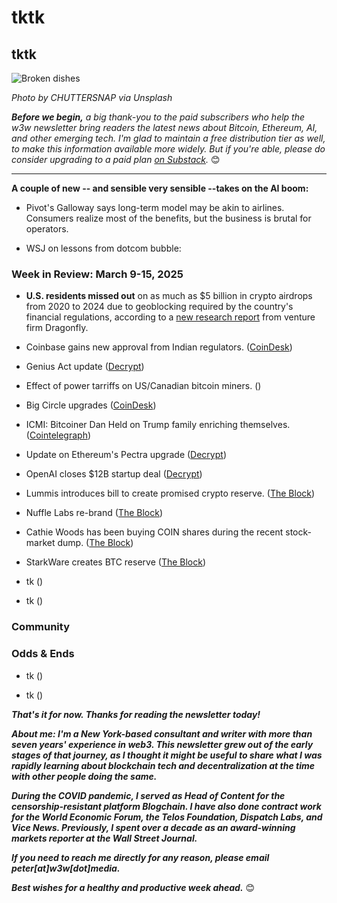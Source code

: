 # tktk
## tktk

![Broken dishes](https://w3w.news/img/chuttersnap-5000.jpg)

*Photo by CHUTTERSNAP via Unsplash*

*<strong>Before we begin,</strong> a big thank-you to the paid subscribers who help the w3w newsletter bring readers the latest news about Bitcoin, Ethereum, AI, and other emerging tech. I'm glad to maintain a free distribution tier as well, to make this information available more widely. But if you're able, please do consider upgrading to a paid plan [on Substack](https://w3wnews.substack.com/subscribe).* 😊

<hr>

**A couple of new -- and sensible very sensible --takes on the AI boom:**  

- Pivot's Galloway says long-term model may be akin to airlines. Consumers realize most of the benefits, but the business is brutal for operators. <!-- Link tk -->

- WSJ on lessons from dotcom bubble: <!-- Link TK -->

<!-- 150-word lead item. Some possibilities...

- AISENSE: Highlight a couple of seAI is like airlines, says Galloway. Riff on the Pivot podcast.

- UNCOOL: Riff on Winkie's in Slate rant about the "uncoolness" of Trump II. This could also be a social post.

- CARR: Riff on AoM intvu with author Nicholas Carr re: some of the downsides of digital communication. This could also fit in the news roundup, perhaps in odds & ends: https://www.artofmanliness.com/people/relationships/podcast-1054-familiarity-breeds-contempt-and-other-underappreciated-consequences-of-digital-communication/

- BOYCOTTS: Why withholding money from a publicly traded company works. You only need to deny marginal metrics, not move them to zero in absolute terms.

-->

### Week in Review: March 9-15, 2025

- **U.S. residents missed out** on as much as $5 billion in crypto airdrops from 2020 to 2024 due to geoblocking required by the country's financial regulations, according to a [new research report](https://airdropreport2025.dragonfly.xyz/Dragonfly-s-State-of-Airdrops-Report-2025-1b1af13b644180c8aff9c2bd0d222e14) from venture firm Dragonfly.

- Coinbase gains new approval from Indian regulators. ([CoinDesk](https://www.coindesk.com/business/2025/03/11/coinbase-plans-india-comeback-after-securing-regulatory-registration-with-fiu)) 

- Genius Act update  ([Decrypt](https://decrypt.co/309492/senate-banking-committee-to-vote-on-bipartisan-genius-stablecoin-bill-this-week)) <!-- Need an updated week Friday -->

- Effect of power tarriffs on US/Canadian bitcoin miners. <!-- Bitfarms CEO discussed on Bloomberg Crypto Tuesday. Link to that clip, or find coverage elsewhere. --> ([]())

- Big Circle upgrades ([CoinDesk](https://www.coindesk.com/tech/2025/03/10/circle-upgrades-cross-chain-transfer-protocol-promising-faster-usdc-settlements)) 

- ICMI: Bitcoiner Dan Held on Trump family enriching themselves. ([Cointelegraph](https://www.youtube.com/watch?v=6UnogdVQWrE&ab_channel=Cointelegraph))
  
- Update on Ethereum's Pectra upgrade ([Decrypt](https://decrypt.co/309520/ethereum-testnet-finality-pectra-upgrade))

- OpenAI closes $12B startup deal ([Decrypt](https://decrypt.co/309481/chatgpt-maker-openai-inks-12b-deal-with-coreweave-ahead-of-planned-ipo))

- Lummis introduces bill to create promised crypto reserve. ([The Block](https://www.theblock.co/post/345689/sen-lummis-reintroduces-bill-to-create-trumps-planned-strategic-bitcoin-reserve?utm_source=rss&utm_medium=rss))
  
- Nuffle Labs re-brand ([The Block](https://www.theblock.co/post/345571/near-foundations-independent-entity-nuffle-labs-rebrands-to-moremarkets-pivots-to-creating-an-integrated-liquidity-marketplace?utm_source=rss&utm_medium=rss))

- Cathie Woods has been buying COIN shares during the recent stock-market dump. ([The Block](https://www.theblock.co/post/345639/cathie-wood-ark-invest-coinbase-shares-market-carnage?utm_source=rss&utm_medium=rss))
  
- StarkWare creates BTC reserve ([The Block](https://www.theblock.co/post/345659/starkware-bitcoin-reserve?utm_source=rss&utm_medium=rss))

- tk ([]())
  
- tk ([]())

### Community

<!--

- https://unpromptedthoughts.substack.com/p/yes-we-really-do-need-another-ai | Shout out Barry's new Substack + add to your Substack recommendations for new subscribers.

- Niemoller quote: https://finance.yahoo.com/news/baidu-plans-raise-1-4-023911907.html

- Carol Kelly on America's mass deportations: https://www.theroot.com/trump-s-mass-deportations-will-cause-millions-of-childr-1851766099

-->

### Odds & Ends

- tk ([]())
  
- tk ([]())

_**That's it for now. Thanks for reading the newsletter today!**_

_**About me: I'm a New York-based consultant and writer with more than seven years' experience in web3. This newsletter grew out of the early stages of that journey, as I thought it might be useful to share what I was rapidly learning about blockchain tech and decentralization at the time with other people doing the same.**_

 _**During the COVID pandemic, I served as Head of Content for the censorship-resistant platform Blogchain. I have also done contract work for the World Economic Forum, the Telos Foundation, Dispatch Labs, and Vice News. Previously, I spent over a decade as an award-winning markets reporter at the Wall Street Journal.**_

 _**If you need to reach me directly for any reason, please email peter[at]w3w[dot]media.**_

 _**Best wishes for a healthy and productive week ahead.**_ 😊
